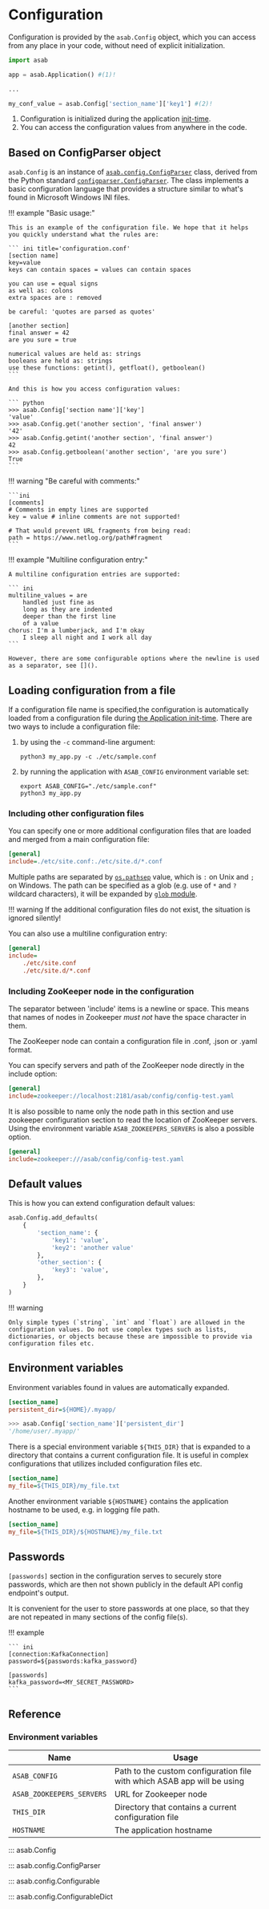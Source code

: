 # Configuration

Configuration is provided by the `asab.Config` object, which you can access from any place in your code, without need of explicit initialization.

```python
import asab

app = asab.Application() #(1)! 

...

my_conf_value = asab.Config['section_name']['key1'] #(2)!
```

1. Configuration is initialized during the application [init-time](../application/init-time).
2. You can access the configuration values from anywhere in the code.


## Based on ConfigParser object

`asab.Config` is an instance of [`asab.config.ConfigParser`](#asab.config.Configparser) class, derived from the Python standard [`configparser.ConfigParser`](https://docs.python.org/3/library/configparser.html#customizing-parser-behaviour). 
The class implements a basic configuration language that provides a structure similar to what's found in Microsoft Windows INI files.

!!! example "Basic usage:"

    This is an example of the configuration file. We hope that it helps you quickly understand what the rules are:

    ``` ini title='configuration.conf'
    [section name]
    key=value
    keys can contain spaces = values can contain spaces

    you can use = equal signs
    as well as: colons
    extra spaces are : removed

    be careful: 'quotes are parsed as quotes'

    [another section]
    final answer = 42
    are you sure = true

    numerical values are held as: strings
    booleans are held as: strings
    use these functions: getint(), getfloat(), getboolean()
    ```

    And this is how you access configuration values:

    ``` python
    >>> asab.Config['section name']['key']
    'value'
    >>> asab.Config.get('another section', 'final answer')
    '42'
    >>> asab.Config.getint('another section', 'final answer')
    42
    >>> asab.Config.getboolean('another section', 'are you sure')
    True
    ```

!!! warning "Be careful with comments:"

    ```ini
    [comments]
    # Comments in empty lines are supported
    key = value # inline comments are not supported!

    # That would prevent URL fragments from being read:
    path = https://www.netlog.org/path#fragment
    ```


!!! example "Multiline configuration entry:"

    A multiline configuration entries are supported:

    ``` ini
    multiline_values = are
        handled just fine as
        long as they are indented
        deeper than the first line
        of a value
    chorus: I'm a lumberjack, and I'm okay
        I sleep all night and I work all day
    ```

    However, there are some configurable options where the newline is used as a separator, see []().

## Loading configuration from a file


If a configuration file name is specified,the configuration is automatically
loaded from a configuration file during [the Application init-time](../application/#init-time).
There are two ways to include a configuration file:

1. by using the `-c` command-line argument:

    ``` shell
    python3 my_app.py -c ./etc/sample.conf
    ```


2. by running the application with `ASAB_CONFIG` environment variable set:

    ``` shell
    export ASAB_CONFIG="./etc/sample.conf"
    python3 my_app.py
    ```


### Including other configuration files

You can specify one or more additional configuration files that are
loaded and merged from a main configuration file:

``` ini
[general]
include=./etc/site.conf:./etc/site.d/*.conf
```

Multiple paths are separated by [`os.pathsep`](https://docs.python.org/3/library/os.html?highlight=os%20pathsep#os.pathsep) value, which is `:` on Unix and `;` on Windows.
The path can be specified as a glob (e.g. use of `*` and `?` wildcard characters),
it will be expanded by [`glob` module](https://docs.python.org/3/library/glob.html?highlight=glob#module-glob).

!!! warning
    If the additional configuration files do not exist, the situation is ignored silently!

You can also use a multiline configuration entry:

``` ini
[general]
include=
    ./etc/site.conf
    ./etc/site.d/*.conf
```

### Including ZooKeeper node in the configuration

The separator between 'include' items is a newline or space. This means that names of nodes in Zookeeper *must not* have the space character in them.

The ZooKeeper node can contain a configuration file in .conf, .json or .yaml format.

You can specify servers and path of the ZooKeeper node directly in the include option:

```ini
[general]
include=zookeeper://localhost:2181/asab/config/config-test.yaml
```

It is also possible to name only the node path in this section and use zookeeper configuration section to read the location of ZooKeeper servers. Using the environment variable `ASAB_ZOOKEEPERS_SERVERS` is also a possible option.

```ini
[general]
include=zookeeper:///asab/config/config-test.yaml
```


## Default values

This is how you can extend configuration default values:

```python
asab.Config.add_defaults(
    {
        'section_name': {
            'key1': 'value',
            'key2': 'another value'
        },
        'other_section': {
            'key3': 'value',
        },
    }
)
```

!!! warning

    Only simple types (`string`, `int` and `float`) are allowed in the
    configuration values. Do not use complex types such as lists,
    dictionaries, or objects because these are impossible to provide via
    configuration files etc.


## Environment variables

Environment variables found in values are automatically expanded.

```ini
[section_name]
persistent_dir=${HOME}/.myapp/
```

```python
>>> asab.Config['section_name']['persistent_dir']
'/home/user/.myapp/'
```

There is a special environment variable `${THIS_DIR}` that is 
expanded to a directory that contains a current configuration file.
It is useful in complex configurations that utilizes included configuration files etc.

``` ini
[section_name]
my_file=${THIS_DIR}/my_file.txt
```

Another environment variable `${HOSTNAME}` contains the
application hostname to be used, e.g. in logging file path.

``` ini
[section_name]
my_file=${THIS_DIR}/${HOSTNAME}/my_file.txt
```

## Passwords

`[passwords]` section in the configuration serves to securely store
passwords, which are then not shown publicly in the default API config
endpoint's output.

It is convenient for the user to store passwords at one place, so that
they are not repeated in many sections of the config file(s).

!!! example

    ``` ini
    [connection:KafkaConnection]
    password=${passwords:kafka_password}

    [passwords]
    kafka_password=<MY_SECRET_PASSWORD>
    ```

## Reference

### Environment variables

| Name | Usage |
| --- | --- |
| `ASAB_CONFIG` | Path to the custom configuration file with which ASAB app will be using | 
| `ASAB_ZOOKEEPERS_SERVERS`| URL for Zookeeper node |
| `THIS_DIR` | Directory that contains a current configuration file |
| `HOSTNAME` | The application hostname |

::: asab.Config

::: asab.config.ConfigParser

::: asab.config.Configurable

::: asab.config.ConfigurableDict
